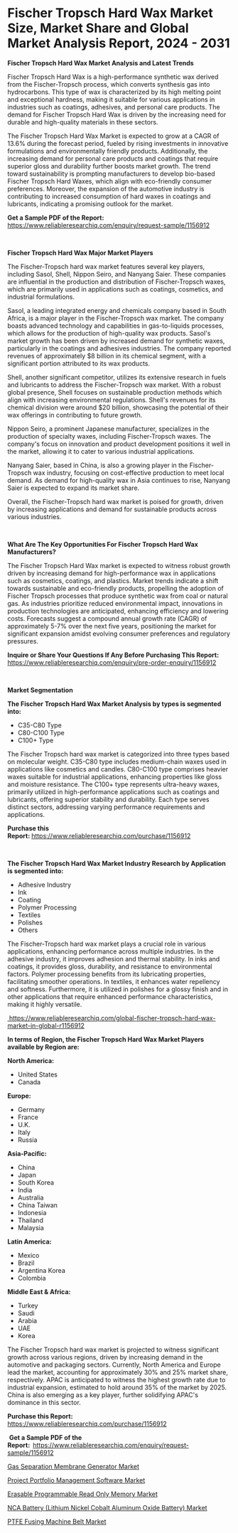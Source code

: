 <p><h1>Fischer Tropsch Hard Wax Market Size, Market Share and Global Market Analysis Report, 2024 - 2031</h1></p><p><strong>Fischer Tropsch Hard Wax Market Analysis and Latest Trends</strong></p>
<p><p>Fischer Tropsch Hard Wax is a high-performance synthetic wax derived from the Fischer-Tropsch process, which converts synthesis gas into hydrocarbons. This type of wax is characterized by its high melting point and exceptional hardness, making it suitable for various applications in industries such as coatings, adhesives, and personal care products. The demand for Fischer Tropsch Hard Wax is driven by the increasing need for durable and high-quality materials in these sectors.</p><p>The Fischer Tropsch Hard Wax Market is expected to grow at a CAGR of 13.6% during the forecast period, fueled by rising investments in innovative formulations and environmentally friendly products. Additionally, the increasing demand for personal care products and coatings that require superior gloss and durability further boosts market growth. The trend toward sustainability is prompting manufacturers to develop bio-based Fischer Tropsch Hard Waxes, which align with eco-friendly consumer preferences. Moreover, the expansion of the automotive industry is contributing to increased consumption of hard waxes in coatings and lubricants, indicating a promising outlook for the market.</p></p>
<p><strong>Get a Sample PDF of the Report:&nbsp;</strong> <a href="https://www.reliableresearchiq.com/enquiry/request-sample/1156912?utm_campaign=99&utm_medium=2&utm_source=Github&utm_content=ia&utm_term=05122024&utm_id=fischer-tropsch-hard-wax">https://www.reliableresearchiq.com/enquiry/request-sample/1156912</a></p>
<p>&nbsp;</p>
<p><strong>Fischer Tropsch Hard Wax Major Market Players</strong></p>
<p><p>The Fischer-Tropsch hard wax market features several key players, including Sasol, Shell, Nippon Seiro, and Nanyang Saier. These companies are influential in the production and distribution of Fischer-Tropsch waxes, which are primarily used in applications such as coatings, cosmetics, and industrial formulations.</p><p>Sasol, a leading integrated energy and chemicals company based in South Africa, is a major player in the Fischer-Tropsch wax market. The company boasts advanced technology and capabilities in gas-to-liquids processes, which allows for the production of high-quality wax products. Sasol's market growth has been driven by increased demand for synthetic waxes, particularly in the coatings and adhesives industries. The company reported revenues of approximately $8 billion in its chemical segment, with a significant portion attributed to its wax products.</p><p>Shell, another significant competitor, utilizes its extensive research in fuels and lubricants to address the Fischer-Tropsch wax market. With a robust global presence, Shell focuses on sustainable production methods which align with increasing environmental regulations. Shell's revenues for its chemical division were around $20 billion, showcasing the potential of their wax offerings in contributing to future growth.</p><p>Nippon Seiro, a prominent Japanese manufacturer, specializes in the production of specialty waxes, including Fischer-Tropsch waxes. The company's focus on innovation and product development positions it well in the market, allowing it to cater to various industrial applications.</p><p>Nanyang Saier, based in China, is also a growing player in the Fischer-Tropsch wax industry, focusing on cost-effective production to meet local demand. As demand for high-quality wax in Asia continues to rise, Nanyang Saier is expected to expand its market share.</p><p>Overall, the Fischer-Tropsch hard wax market is poised for growth, driven by increasing applications and demand for sustainable products across various industries.</p></p>
<p>&nbsp;</p>
<p><strong>What Are The Key Opportunities For Fischer Tropsch Hard Wax Manufacturers?</strong></p>
<p><p>The Fischer Tropsch Hard Wax market is expected to witness robust growth driven by increasing demand for high-performance wax in applications such as cosmetics, coatings, and plastics. Market trends indicate a shift towards sustainable and eco-friendly products, propelling the adoption of Fischer Tropsch processes that produce synthetic wax from coal or natural gas. As industries prioritize reduced environmental impact, innovations in production technologies are anticipated, enhancing efficiency and lowering costs. Forecasts suggest a compound annual growth rate (CAGR) of approximately 5-7% over the next five years, positioning the market for significant expansion amidst evolving consumer preferences and regulatory pressures.</p></p>
<p><strong>Inquire or Share Your Questions If Any Before Purchasing This Report:</strong> <a href="https://www.reliableresearchiq.com/enquiry/pre-order-enquiry/1156912?utm_campaign=99&utm_medium=2&utm_source=Github&utm_content=ia&utm_term=05122024&utm_id=fischer-tropsch-hard-wax">https://www.reliableresearchiq.com/enquiry/pre-order-enquiry/1156912</a></p>
<p>&nbsp;</p>
<p><strong>Market Segmentation</strong></p>
<p><strong>The Fischer Tropsch Hard Wax Market Analysis by types is segmented into:</strong></p>
<p><ul><li>C35-C80 Type</li><li>C80-C100 Type</li><li>C100+ Type</li></ul></p>
<p><p>The Fischer Tropsch hard wax market is categorized into three types based on molecular weight. C35-C80 type includes medium-chain waxes used in applications like cosmetics and candles. C80-C100 type comprises heavier waxes suitable for industrial applications, enhancing properties like gloss and moisture resistance. The C100+ type represents ultra-heavy waxes, primarily utilized in high-performance applications such as coatings and lubricants, offering superior stability and durability. Each type serves distinct sectors, addressing varying performance requirements and applications.</p></p>
<p><strong>Purchase this Report:&nbsp;</strong><a href="https://www.reliableresearchiq.com/purchase/1156912?utm_campaign=99&utm_medium=2&utm_source=Github&utm_content=ia&utm_term=05122024&utm_id=fischer-tropsch-hard-wax">https://www.reliableresearchiq.com/purchase/1156912</a></p>
<p>&nbsp;</p>
<p><strong>The Fischer Tropsch Hard Wax Market Industry Research by Application is segmented into:</strong></p>
<p><ul><li>Adhesive Industry</li><li>Ink</li><li>Coating</li><li>Polymer Processing</li><li>Textiles</li><li>Polishes</li><li>Others</li></ul></p>
<p><p>The Fischer-Tropsch hard wax market plays a crucial role in various applications, enhancing performance across multiple industries. In the adhesive industry, it improves adhesion and thermal stability. In inks and coatings, it provides gloss, durability, and resistance to environmental factors. Polymer processing benefits from its lubricating properties, facilitating smoother operations. In textiles, it enhances water repellency and softness. Furthermore, it is utilized in polishes for a glossy finish and in other applications that require enhanced performance characteristics, making it highly versatile.</p></p>
<p><a href="https://www.reliableresearchiq.com/global-fischer-tropsch-hard-wax-market-in-global-r1156912?utm_campaign=99&utm_medium=2&utm_source=Github&utm_content=ia&utm_term=05122024&utm_id=fischer-tropsch-hard-wax">&nbsp;https://www.reliableresearchiq.com/global-fischer-tropsch-hard-wax-market-in-global-r1156912</a></p>
<p><strong>In terms of Region, the Fischer Tropsch Hard Wax Market Players available by Region are:</strong></p>
<p>
    <p> <strong> North America: </strong>
        <ul>
            <li>United States</li>
            <li>Canada</li>
        </ul>
        </p> 
    <p> <strong> Europe: </strong>
        <ul>
            <li>Germany</li>
            <li>France</li>
            <li>U.K.</li>
            <li>Italy</li>
            <li>Russia</li>
        </ul>
        </p> 
    <p> <strong> Asia-Pacific: </strong>
        <ul>
            <li>China</li>
            <li>Japan</li>
            <li>South Korea</li>
            <li>India</li>
            <li>Australia</li>
            <li>China Taiwan</li>
            <li>Indonesia</li>
            <li>Thailand</li>
            <li>Malaysia</li>
        </ul>
        </p> 
    <p> <strong> Latin America: </strong>
        <ul>
            <li>Mexico</li>
            <li>Brazil</li>
            <li>Argentina Korea</li>
            <li>Colombia</li>
        </ul>
        </p> 
    <p> <strong> Middle East & Africa: </strong>
        <ul>
            <li>Turkey</li>
            <li>Saudi</li>
            <li>Arabia</li>
            <li>UAE</li>
            <li>Korea</li>
        </ul>
    </p>
    </p>
<p><p>The Fischer Tropsch hard wax market is projected to witness significant growth across various regions, driven by increasing demand in the automotive and packaging sectors. Currently, North America and Europe lead the market, accounting for approximately 30% and 25% market share, respectively. APAC is anticipated to witness the highest growth rate due to industrial expansion, estimated to hold around 35% of the market by 2025. China is also emerging as a key player, further solidifying APAC's dominance in this sector.</p></p>
<p><strong>Purchase this Report: </strong><a href="https://www.reliableresearchiq.com/purchase/1156912?utm_campaign=99&utm_medium=2&utm_source=Github&utm_content=ia&utm_term=05122024&utm_id=fischer-tropsch-hard-wax">https://www.reliableresearchiq.com/purchase/1156912</a></p>
<p>&nbsp;<strong>Get a Sample PDF of the Report:&nbsp;&nbsp;</strong><a href="https://www.reliableresearchiq.com/enquiry/request-sample/1156912?utm_campaign=99&utm_medium=2&utm_source=Github&utm_content=ia&utm_term=05122024&utm_id=fischer-tropsch-hard-wax">https://www.reliableresearchiq.com/enquiry/request-sample/1156912</a></p>
<p><strong></strong></p>
<p><p><a href="https://github.com/stephaniwo144/Market-Research-Report-List-1/blob/main/gas-separation-membrane-generator-market.md?utm_campaign=99&utm_medium=2&utm_source=Github&utm_content=ia&utm_term=05122024&utm_id=fischer-tropsch-hard-wax">Gas Separation Membrane Generator Market</a></p><p><a href="https://www.linkedin.com/pulse/anticipated-cagr-149-project-portfolio-management-software-market-uuaee?utm_campaign=99&utm_medium=2&utm_source=Github&utm_content=ia&utm_term=05122024&utm_id=fischer-tropsch-hard-wax">Project Portfolio Management Software Market</a></p><p><a href="https://www.linkedin.com/pulse/examining-global-erasable-programmable-read-only-memory-markets-v9p6f?utm_campaign=99&utm_medium=2&utm_source=Github&utm_content=ia&utm_term=05122024&utm_id=fischer-tropsch-hard-wax">Erasable Programmable Read Only Memory Market</a></p><p><a href="https://issuu.com/reportprime-2/docs/nca-battery-lithium-nickel-cobalt-aluminum-oxide-b?utm_campaign=99&utm_medium=2&utm_source=Github&utm_content=ia&utm_term=05122024&utm_id=fischer-tropsch-hard-wax">NCA Battery (Lithium Nickel Cobalt Aluminum Oxide Battery) Market</a></p><p><a href="https://issuu.com/reportprime-2/docs/ptfe-fusing-machine-belt-market-size-2030.pptx?utm_campaign=99&utm_medium=2&utm_source=Github&utm_content=ia&utm_term=05122024&utm_id=fischer-tropsch-hard-wax">PTFE Fusing Machine Belt Market</a></p></p>